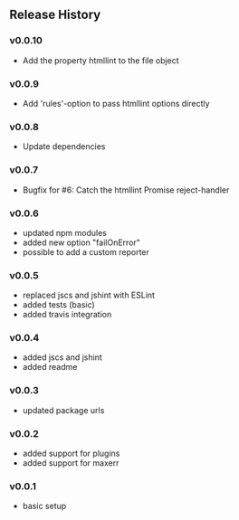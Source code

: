 Release History
---------------
### v0.0.10
* Add the property htmllint to the file object

### v0.0.9
* Add 'rules'-option to pass htmllint options directly

### v0.0.8
* Update dependencies

### v0.0.7
* Bugfix for #6: Catch the htmllint Promise reject-handler

### v0.0.6

* updated npm modules
* added new option "failOnError"
* possible to add a custom reporter

### v0.0.5

* replaced jscs and jshint with ESLint
* added tests (basic)
* added travis integration

### v0.0.4

* added jscs and jshint
* added readme

### v0.0.3

* updated package urls

### v0.0.2

* added support for plugins
* added support for maxerr

### v0.0.1

* basic setup
